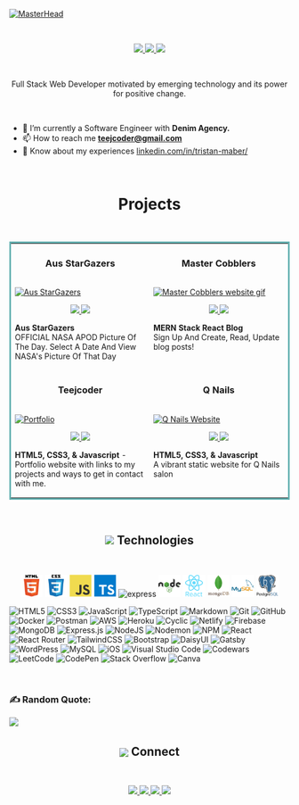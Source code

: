 [![MasterHead](https://i.postimg.cc/CKjVvWk2/Tristan-Maber.jpg)](https://teejcoder.netlify.app/)

<br>

<p align="center">
  <a href="https://teejcoder.netlify.app/" target="_blank">
    <img src="https://img.shields.io/static/v1?label=|&amp;message=PORTFOLIO&amp;color=23555f&amp;style=for-the-badge&amp;logo=html5&amp;logo-color=white" style="max-width: 100%;">
  <a href="https://www.linkedin.com/in/tristan-maber" target="_blank">
    <img src="https://img.shields.io/static/v1?label=|&amp;message=LINKEDIN&amp;color=cdf998&amp;style=for-the-badge&amp;logo=linkedin&amp;logo-color=white" style="max-width: 100%;">
  </a>
  <a href="https://twitter.com/teejcoder" target="_blank">
    <img src="https://img.shields.io/static/v1?label=|&amp;message=TWITTER&amp;color=23555f&amp;style=for-the-badge&amp;logo=twitter&amp;logo-color=white" style="max-width: 100%;">
  </a>
</p>
  
<br>
<p align="center"> Full Stack Web Developer motivated by emerging technology and its power for positive change. </p>
<br>

- 🌱 I’m currently a Software Engineer with **Denim Agency.**
- 📫 How to reach me **teejcoder@gmail.com**
- 📄 Know about my experiences [linkedin.com/in/tristan-maber/](https://www.linkedin.com/in/tristan-maber/)

<br>

<h1 align="center">Projects</h1>
<br>
<table bordercolor="#66b2b2">
  
  <tr>
    <td width="50%" valign="top">
      <h3 align="center">Aus StarGazers</h3>
        <br />
        <a target="_blank" href="https://aus-stargazers.netlify.app/">
            <img src="https://media.giphy.com/media/FGPakXFd8XNsr62HHI/giphy.gif" width="100%" height="250" alt="Aus StarGazers"/>
        </a>
        <br />
        <p align="center">
          
  <a href="https://github.com/teejcoder/AusStarGazers" target="_blank">
    <img src="https://img.shields.io/static/v1?label=|&message=REPO&color=23555f&style=flat&logo=github&logo-color=white"/>
  </a>  
  <a href="https://aus-stargazers.netlify.app/" target="_blank">
    <img src="https://img.shields.io/static/v1?label=|&message=WEBSITE&color=cdf998&style=flat&logo=wordpress&logo-color=white"/>
  </a>
      </p>
        <p><strong>Aus StarGazers</strong><br>OFFICIAL NASA APOD Picture Of The Day. Select A Date And View NASA's Picture Of That Day </p>
    </td>
    
<td width="50%" valign="top">
      <h3 align="center">Master Cobblers</h3>
        <br />
      <a target="_blank" href="https://mastercobblers.com.au/">
            <img src="https://media.giphy.com/media/v1.Y2lkPTc5MGI3NjExZ3Z2bXA0dWQ2NTB4N2p3bW8wOGgzYzI5OXhucHQ1NmE1ZzUyamY0NyZlcD12MV9pbnRlcm5hbF9naWZfYnlfaWQmY3Q9Zw/J7qjtiJMNJeNyHr97D/giphy-downsized-large.gif" width="100%" height="250" alt="Master Cobblers website gif"/>
        </a>
        <br />
        <p align="center">
          
  <a href="https://github.com/teejcoder/whatsTheTeaBlog" target="_blank">
    <img src="https://img.shields.io/static/v1?label=|&message=REPO&color=23555f&style=flat&logo=github&logo-color=white"/>
  </a>
  <a href="https://whatstheteablog.cyclic.app" target="_blank">
    <img src="https://img.shields.io/static/v1?label=|&message=WEBSITE&color=cdf998&style=flat&logo=wordpress&logo-color=white"/>
  </a>
      </p>
        <p><strong>MERN Stack React Blog</strong> <br>
      Sign Up And Create, Read, Update blog posts!</p>
    </td>
  </tr>
  
 
  <tr>
    <td width="50%" valign="top">
      <h3 align="center">Teejcoder</h3>
      <br />
        <a target="_blank" href="https://teejcoder.netlify.app/">
          <img src="https://media.giphy.com/media/qStcKW33t8LOQxF3Tg/giphy.gif" width="100%" height="250" alt="Portfolio"/>
        </a>
      <br />
        <p align="center">
  <a href="" target="_blank">
    <img src="https://img.shields.io/static/v1?label=|&message=REPO&color=23555f&style=flat&logo=github&logo-color=white"/>
  </a>
  <a href="https://media.giphy.com/media/qStcKW33t8LOQxF3Tg/giphy.gif" target="_blank">
    <img src="https://img.shields.io/static/v1?label=|&message=WEBSITE&color=cdf998&style=flat&logo=wordpress&logo-color=white"/>
  </a>
      </p>
        <p><strong>HTML5, CSS3, & Javascript</strong> - Portfolio website with links to my projects and ways to get in contact with me.</p>
    </td>
    <td width="50%" valign="top">
      <h3 align="center">Q Nails</h3>
        <br />
        <a target="_blank" href="https://qnailscanelands.netlify.app/">
          <img src="https://media.giphy.com/media/Ra6nMGaKp7rmzQ3whh/giphy.gif" width="100%" height="250" alt="Q Nails Website"/>
        </a>
        <br />
        <p align="center">
          
  <a href="" target="_blank">
    <img src="https://img.shields.io/static/v1?label=|&message=REPO&color=23555f&style=flat&logo=github&logo-color=white"/>
  </a>
  <a href="https://qnailscanelands.netlify.app/" target="_blank">
    <img src="https://img.shields.io/static/v1?label=|&message=WEBSITE&color=cdf998&style=flat&logo=wordpress&logo-color=white"/>
  </a>
      </p>
        <p><strong>HTML5, CSS3, & Javascript</strong><br> A vibrant static website for Q Nails salon</p>
    </td>
  </tr>
</table> 
<br> 




<h2 align="center">
  <img src="https://media.giphy.com/media/j2pOGeGYKe2xCCKwfi/giphy.gif" width="40"> Technologies
</h2>
<br>

<p align="center"> 

  <img src="https://raw.githubusercontent.com/devicons/devicon/master/icons/html5/html5-original-wordmark.svg" alt="html5" width="40" height="40"/>
  <img src="https://raw.githubusercontent.com/devicons/devicon/master/icons/css3/css3-original-wordmark.svg" alt="css3" width="40" height="40" />
  <img src="https://raw.githubusercontent.com/devicons/devicon/master/icons/javascript/javascript-original.svg" alt="javascript" width="40" height="40"/> 
  <img src="https://github.com/devicons/devicon/blob/master/icons/typescript/typescript-plain.svg" width="40" height="40" />
  <img src="https://raw.github.com/devicons/devicon/blob/master/icons/express/express-original-wordmark.svg" alt="express" width="40" height="40"/>
  <img src="https://raw.githubusercontent.com/devicons/devicon/master/icons/nodejs/nodejs-original-wordmark.svg" alt="nodejs" width="40" height="40"/>
  <img src="https://raw.githubusercontent.com/devicons/devicon/master/icons/react/react-original-wordmark.svg" alt="react" width="40" height="40"/>
  <img src="https://raw.githubusercontent.com/devicons/devicon/master/icons/mongodb/mongodb-original-wordmark.svg" alt="mongodb" width="40" height="40"/> 
  <img src="https://raw.githubusercontent.com/devicons/devicon/master/icons/mysql/mysql-original-wordmark.svg" alt="mysql" width="40" height="40"/>
  <img src="https://raw.githubusercontent.com/devicons/devicon/master/icons/postgresql/postgresql-original-wordmark.svg" alt="postgresql" width="40" height="40"/>

  
  <br>
  
![HTML5](https://img.shields.io/badge/html5-%23E34F26.svg?style=for-the-badge&logo=html5&logoColor=white) 
![CSS3](https://img.shields.io/badge/css3-%231572B6.svg?style=for-the-badge&logo=css3&logoColor=white) 
![JavaScript](https://img.shields.io/badge/javascript-%23323330.svg?style=for-the-badge&logo=javascript&logoColor=%23F7DF1E) 
![TypeScript](https://img.shields.io/badge/typescript-%23007ACC.svg?style=for-the-badge&logo=typescript&logoColor=white)
![Markdown](https://img.shields.io/badge/markdown-%23000000.svg?style=for-the-badge&logo=markdown&logoColor=white) 
![Git](https://img.shields.io/badge/git-%23F05033.svg?style=for-the-badge&logo=git&logoColor=white)
![GitHub](https://img.shields.io/badge/github-%23121011.svg?style=for-the-badge&logo=github&logoColor=white)
![Docker](https://img.shields.io/badge/docker-%230db7ed.svg?style=for-the-badge&logo=docker&logoColor=white) 
![Postman](https://img.shields.io/badge/Postman-FF6C37?style=for-the-badge&logo=postman&logoColor=white)
![AWS](https://img.shields.io/badge/AWS-%23FF9900.svg?style=for-the-badge&logo=amazon-aws&logoColor=white) 
![Heroku](https://img.shields.io/badge/heroku-%23430098.svg?style=for-the-badge&logo=heroku&logoColor=white)
![Cyclic](https://img.shields.io/badge/cyclic-%23430098.svg?style=for-the-badge&logo=cyclic&logoColor=white)
![Netlify](https://img.shields.io/badge/netlify-%23000000.svg?style=for-the-badge&logo=netlify&logoColor=#00C7B7) 
![Firebase](https://img.shields.io/badge/Firebase-039BE5?style=for-the-badge&logo=Firebase&logoColor=white)
![MongoDB](https://img.shields.io/badge/MongoDB-%234ea94b.svg?style=for-the-badge&logo=mongodb&logoColor=white)
![Express.js](https://img.shields.io/badge/express.js-%23404d59.svg?style=for-the-badge&logo=express&logoColor=%2361DAFB) 
![NodeJS](https://img.shields.io/badge/node.js-6DA55F?style=for-the-badge&logo=node.js&logoColor=white) 
![Nodemon](https://img.shields.io/badge/NODEMON-%23323330.svg?style=for-the-badge&logo=nodemon&logoColor=%BBDEAD)
![NPM](https://img.shields.io/badge/NPM-%23000000.svg?style=for-the-badge&logo=npm&logoColor=white) 
![React](https://img.shields.io/badge/react-%2320232a.svg?style=for-the-badge&logo=react&logoColor=%2361DAFB) 
![React Router](https://img.shields.io/badge/React_Router-CA4245?style=for-the-badge&logo=react-router&logoColor=white) 
![TailwindCSS](https://img.shields.io/badge/tailwindcss-%2338B2AC.svg?style=for-the-badge&logo=tailwind-css&logoColor=white) 
![Bootstrap](https://img.shields.io/badge/bootstrap-%23563D7C.svg?style=for-the-badge&logo=bootstrap&logoColor=white) 
![DaisyUI](https://img.shields.io/badge/daisyui-5A0EF8?style=for-the-badge&logo=daisyui&logoColor=white)
![Gatsby](https://img.shields.io/badge/Gatsby-%23663399.svg?style=for-the-badge&logo=gatsby&logoColor=white)
![WordPress](https://img.shields.io/badge/WordPress-%23117AC9.svg?style=for-the-badge&logo=WordPress&logoColor=white)
![MySQL](https://img.shields.io/badge/mysql-%2300f.svg?style=for-the-badge&logo=mysql&logoColor=white) 
![iOS](https://img.shields.io/badge/iOS-000000?style=for-the-badge&logo=ios&logoColor=white)
![Visual Studio Code](https://img.shields.io/badge/Visual%20Studio%20Code-0078d7.svg?style=for-the-badge&logo=visual-studio-code&logoColor=white)
![Codewars](https://img.shields.io/badge/Codewars-B1361E?style=for-the-badge&logo=codewars&logoColor=grey)
![LeetCode](https://img.shields.io/badge/LeetCode-000000?style=for-the-badge&logo=LeetCode&logoColor=#d16c06)
![CodePen](https://img.shields.io/badge/Codepen-000000?style=for-the-badge&logo=codepen&logoColor=white)
![Stack Overflow](https://img.shields.io/badge/-Stackoverflow-FE7A16?style=for-the-badge&logo=stack-overflow&logoColor=white)
![Canva](https://img.shields.io/badge/Canva-%2300C4CC.svg?style=for-the-badge&logo=Canva&logoColor=white)

<br>

<h3> ✍️ Random Quote: </h3>
<img src="https://quotes-github-readme.vercel.app/api?type=horizontal&theme=radical" height="200">
<br>

<h2 align="center">
<img src="https://media.giphy.com/media/LnQjpWaON8nhr21vNW/giphy.gif" align="center" width="40"> Connect
</h2>
<br>

<p align="center">
  <a href="https://teejcoder.netlify.app/" target="_blank">
    <img src="https://img.shields.io/static/v1?label=|&amp;message=PORTFOLIO&amp;color=23555f&amp;style=for-the-badge&amp;logo=html5&amp;logo-color=white" style="max-width: 100%;">
  <a href="https://www.linkedin.com/in/tristan-maber" target="_blank">
    <img src="https://img.shields.io/static/v1?label=|&amp;message=LINKEDIN&amp;color=cdf998&amp;style=for-the-badge&amp;logo=linkedin&amp;logo-color=white" style="max-width: 100%;">
  </a>
  <a href="https://twitter.com/teejcoder" target="_blank">
    <img src="https://img.shields.io/static/v1?label=|&amp;message=TWITTER&amp;color=23555f&amp;style=for-the-badge&amp;logo=twitter&amp;logo-color=white" style="max-width: 100%;">
  </a>
  <a href="https://angel.co/u/tristan-maber" target="_blank">
    <img src="https://img.shields.io/static/v1?label=|&amp;message=WELLFOUND&amp;color=cdf998&amp;style=for-the-badge&amp;logo=angellist&amp;logocolor=white" style="max-width: 100%;">
  </a>
</p>
